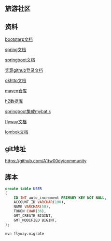 ## 旅游社区

## 资料

[bootstarp文档](https://v3.bootcss.com/)

[spring文档](https://spring.io/guides)

[springboot文档](https://docs.spring.io/spring-boot/docs/2.2.1.RELEASE/reference/htmlsingle/#boot-features-configure-datasource)

[实现github登录文档](https://docs.github.com/cn/free-pro-team@latest/developers/apps/building-oauth-apps)

[okhttp文档](https://square.github.io/okhttp/)

[maven仓库](https://mvnrepository.com/)

[h2数据库](http://www.h2database.com/html/main.html)

[springboot集成mybatis](http://mybatis.org/spring-boot-starter/mybatis-spring-boot-autoconfigure/)

[flyway文档](https://flywaydb.org/)

[lombok文档](https://projectlombok.org/)


## git地址

https://github.com/A1tw00dy/community

## 脚本

```sql
create table USER
(
	ID INT auto_increment PRIMARY KEY NOT NULL,
	ACCOUNT_ID VARCHAR(100),
	NAME VARCHAR(50),
	TOKEN CHAR(36),
	GMT_CREATE BIGINT,
	GMT_MODIFIED BIGINT,
);
```
```markdown
mvn flyway:migrate
```